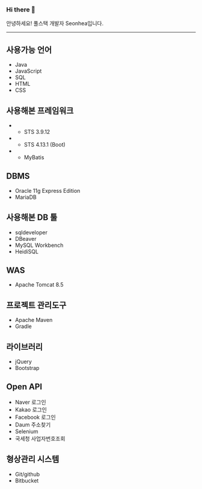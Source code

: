### Hi there 👋

<!--
**Seonhea/Seonhea** is a ✨ _special_ ✨ repository because its `README.md` (this file) appears on your GitHub profile.

Here are some ideas to get you started:

- 🔭 I’m currently working on ...
- 🌱 I’m currently learning ...
- 👯 I’m looking to collaborate on ...
- 🤔 I’m looking for help with ...
- 💬 Ask me about ...
- 📫 How to reach me: ...
- 😄 Pronouns: ...
- ⚡ Fun fact: ...
-->
안녕하세요! 풀스택 개발자 Seonhea입니다.

***
## 사용가능 언어
*  Java
*  JavaScript
*  SQL
*  HTML
*  CSS
## 사용해본 프레임워크
*  * STS 3.9.12
*  * STS 4.13.1 (Boot)
*  * MyBatis
## DBMS
* Oracle 11g Express Edition
* MariaDB
## 사용해본 DB 툴
*  sqldeveloper
*  DBeaver
*  MySQL Workbench
*  HeidiSQL
## WAS
* Apache Tomcat 8.5
## 프로젝트 관리도구
* Apache Maven
* Gradle
## 라이브러리
* jQuery
* Bootstrap
## Open API
* Naver 로그인
* Kakao 로그인
* Facebook 로그인
* Daum 주소찾기
* Selenium
* 국세청 사업자번호조회
## 형상관리 시스템
* Git/github
* Bitbucket
